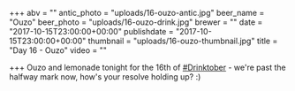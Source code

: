 +++
abv = ""
antic_photo = "uploads/16-ouzo-antic.jpg"
beer_name = "Ouzo"
beer_photo = "uploads/16-ouzo-drink.jpg"
brewer = ""
date = "2017-10-15T23:00:00+00:00"
publishdate = "2017-10-15T23:00:00+00:00"
thumbnail = "uploads/16-ouzo-thumbnail.jpg"
title = "Day 16 - Ouzo"
video = ""

+++
Ouzo and lemonade tonight for the 16th of [#Drinktober](https://www.facebook.com/hashtag/drinktober?epa=HASHTAG) - we're past the halfway mark now, how's your resolve holding up? :)